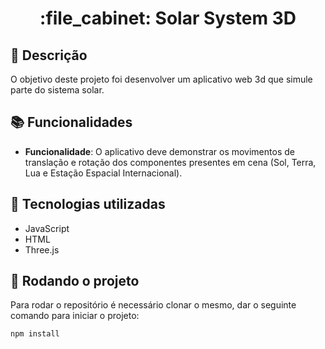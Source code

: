 <h1 align="center">:file_cabinet: Solar System 3D</h1>

## :memo: Descrição
O objetivo deste projeto foi desenvolver um aplicativo web 3d que simule parte do sistema solar.

## :books: Funcionalidades
* <b>Funcionalidade</b>: O aplicativo deve demonstrar os movimentos de translação e rotação dos componentes presentes em cena (Sol, Terra, Lua e Estação Espacial Internacional).

## :wrench: Tecnologias utilizadas
* JavaScript
* HTML
* Three.js

## :rocket: Rodando o projeto
Para rodar o repositório é necessário clonar o mesmo, dar o seguinte comando para iniciar o projeto:
```
npm install
```

